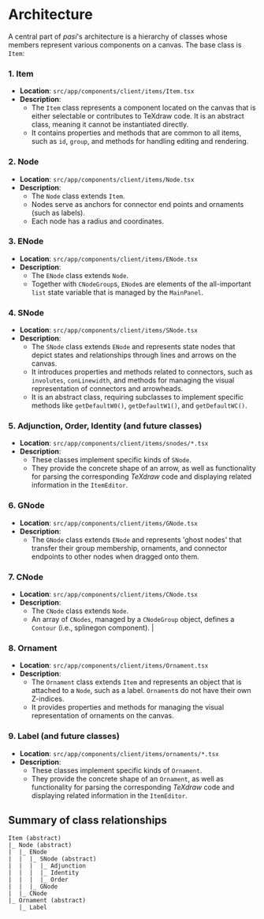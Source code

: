 # Architecture

A central part of *pasi*'s architecture is a hierarchy of classes whose members represent various components on a canvas. The base class is `Item`:

### 1. Item

- **Location**: `src/app/components/client/items/Item.tsx`
- **Description**: 
  - The `Item` class represents a component located on the canvas that is either selectable or contributes to TeXdraw code. It is an abstract class, meaning it cannot be instantiated directly.
  - It contains properties and methods that are common to all items, such as `id`, `group`, and methods for handling editing and rendering.

### 2. Node

- **Location**: `src/app/components/client/items/Node.tsx`
- **Description**: 
  - The `Node` class extends `Item`. 
  - Nodes serve as anchors for connector end points and ornaments (such as labels). 
  - Each node has a radius and coordinates.

### 3. ENode

- **Location**: `src/app/components/client/items/ENode.tsx`
- **Description**: 
  - The `ENode` class extends `Node`. 
  - Together with `CNodeGroup`s, `ENode`s are elements of the all-important `list` state variable that is managed by the `MainPanel`.
  
### 4. SNode

- **Location**: `src/app/components/client/items/SNode.tsx`
- **Description**: 
  - The `SNode` class extends `ENode` and represents state nodes that depict states and relationships through lines and arrows on the canvas.
  - It introduces properties and methods related to connectors, such as `involutes`, `conLinewidth`, and methods for managing the visual representation of connectors and arrowheads.
  - It is an abstract class, requiring subclasses to implement specific methods like `getDefaultW0()`, `getDefaultW1()`, and `getDefaultWC()`.

### 5. Adjunction, Order, Identity (and future classes)

- **Location**: `src/app/components/client/items/snodes/*.tsx`
- **Description**: 
  - These classes implement specific kinds of `SNode`. 
  - They provide the concrete shape of an arrow, as well as functionality for parsing the corresponding *TeXdraw* code and displaying related information in the `ItemEditor`.

### 6. GNode

- **Location**: `src/app/components/client/items/GNode.tsx`
- **Description**: 
  - The `GNode` class extends `ENode` and represents 'ghost nodes' that transfer their group membership, ornaments, and connector endpoints to other nodes when dragged onto them.

### 7. CNode

- **Location**: `src/app/components/client/items/CNode.tsx`
- **Description**: 
  - The `CNode` class extends `Node`.
  - An array of `CNodes`, managed by a `CNodeGroup` object, defines a `Contour` (i.e., splinegon component).
|
### 8. Ornament

- **Location**: `src/app/components/client/items/Ornament.tsx`
- **Description**: 
  - The `Ornament` class extends `Item` and represents an object that is attached to a `Node`, such as a label. `Ornament`s do not have their own Z-indices.
  - It provides properties and methods for managing the visual representation of ornaments on the canvas.

### 9. Label (and future classes)

- **Location**: `src/app/components/client/items/ornaments/*.tsx`
- **Description**: 
  - These classes implement specific kinds of `Ornament`.  
  - They provide the concrete shape of an `Ornament`, as well as functionality for parsing the corresponding *TeXdraw* code and displaying related information in the `ItemEditor`.


## Summary of class relationships

```
Item (abstract)
|_ Node (abstract)
|  |_ ENode
|  |  |_ SNode (abstract)
|  |  |  |_ Adjunction
|  |  |  |_ Identity
|  |  |  |_ Order
|  |  |_ GNode
|  |_ CNode
|_ Ornament (abstract)
   |_ Label

```


